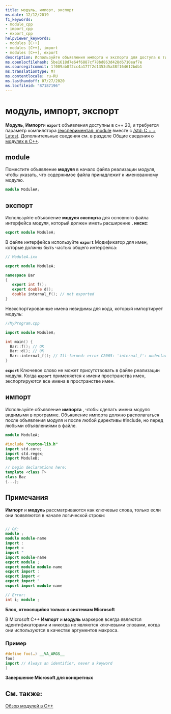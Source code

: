 ```yaml
---
title: модуль, импорт, экспорт
ms.date: 12/12/2019
f1_keywords:
- module_cpp
- import_cpp
- export_cpp
helpviewer_keywords:
- modules [C++]
- modules [C++], import
- modules [C++], export
description: Используйте объявления импорта и экспорта для доступа к типам и функциям, определенным в указанном модуле, и для публикации типов и функций.
ms.openlocfilehash: 5be1618d7e64f6887cf78bd863d428d6710eaf7e
ms.sourcegitcommit: 1f009ab0f2cc4a177f2d1353d5a38f164612bdb1
ms.translationtype: MT
ms.contentlocale: ru-RU
ms.lasthandoff: 07/27/2020
ms.locfileid: "87187196"
---
```

# <a name="module-import-export"></a>модуль, импорт, экспорт

**Модуль**, **Импорт**и **`export`** объявления доступны в c++ 20, и требуется параметр компилятора [/експериментал: module](../build/reference/experimental-module.md) вместе с [/std: C + + Latest](../build/reference/std-specify-language-standard-version.md). Дополнительные сведения см. в разделе Общие сведения о [модулях в C++](modules-cpp.md).

## <a name="module"></a>module

Поместите объявление **модуля** в начало файла реализации модуля, чтобы указать, что содержимое файла принадлежит к именованному модулю.

```cpp
module ModuleA;
```

## <a name="export"></a>экспорт

Используйте объявление **модуля экспорта** для основного файла интерфейса модуля, который должен иметь расширение **. икскс**:

```cpp
export module ModuleA;
```

В файле интерфейса используйте **`export`** Модификатор для имен, которые должны быть частью общего интерфейса:

```cpp
// ModuleA.ixx

export module ModuleA;

namespace Bar
{
   export int f();
   export double d();
   double internal_f(); // not exported
}
```

Неэкспортированные имена невидимы для кода, который импортирует модуль:

```cpp
//MyProgram.cpp

import module ModuleA;

int main() {
  Bar::f(); // OK
  Bar::d(); // OK
  Bar::internal_f(); // Ill-formed: error C2065: 'internal_f': undeclared identifier
}
```

**`export`** Ключевое слово не может присутствовать в файле реализации модуля. Когда **`export`** применяется к имени пространства имен, экспортируются все имена в пространстве имен.

## <a name="import"></a>импорт

Используйте объявление **импорта** , чтобы сделать имена модуля видимыми в программе. Объявление импорта должно располагаться после объявления модуля и после любой директивы #include, но перед любыми объявлениями в файле.

```cpp
module ModuleA;

#include "custom-lib.h"
import std.core;
import std.regex;
import ModuleB;

// begin declarations here:
template <class T>
class Baz
{...};
```

## <a name="remarks"></a>Примечания

**Импорт** и **модуль** рассматриваются как ключевые слова, только если они появляются в начале логической строки:

```cpp

// OK:
module ;
module module-name
import :
import <
import "
import module-name
export module ;
export module module-name
export import :
export import <
export import "
export import module-name

// Error:
int i; module ;
```

**Блок, относящийся только к системам Microsoft**

В Microsoft C++ **Импорт** и **модуль** маркеров всегда являются идентификаторами и никогда не являются ключевыми словами, когда они используются в качестве аргументов макроса.

### <a name="example"></a>Пример

```cpp
#define foo(…) __VA_ARGS__
foo(
import // Always an identifier, never a keyword
)
```

**Завершение Microsoft для конкретных**

## <a name="see-also"></a>См. также:

[Обзор модулей в C++](modules-cpp.md)
